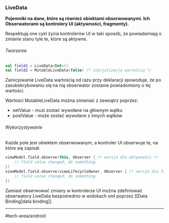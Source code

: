 ### LiveData
**Pojemniki na dane, które są również obiektami obserwowanymi. Ich Obserwatorami są kontrolery UI (aktywności, fragmenty).**  

Respektują one cykl życia kontrolerów UI w taki sposób, że powiadamiają o zmianie stanu tyle te, które są aktywne.

###### Tworzenie 
```kotlin
val field1 = LiveData<Int>()
val field2 = MutableLiveData(false) /* inicjalizacja wartością */
```

Zainicjowanie LiveData wartością od razu przy deklaracji spowoduje, że po zasubskrybowaniu się na nią obserwator zostanie powiadomiony o tej wartości.

Wartości MutableLiveData można zmieniać z zewnątrz poprzez:
- setValue - musi zostać wywołane na głównym wątku
- postValue - może zostać wywołane z innych wątków

###### Wykorzystywanie
Każde pole jest obiektem obserwowanym, a kontroler UI obserwuje te, na które się zapisał.

```kotlin
viewModel.field.observe(this, Observer { /* wersja dla aktywności */
	// field value changed, do something
})
viewModel.field.observe(viewLifecycleOwner, Observer { /* wersja dla fragmentu */ 
    // field value changed, do something
})
```

Zamiast obserwować zmiany w kontrolerze UI można zdefiniować obserwatory LiveData bezpośrednio w widokach xml poprzez [[Data Binding|data binding]].

---
#tech-area/android 